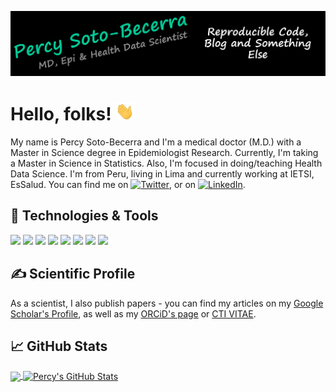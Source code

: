 <!-- This README.md is mainly based on README from @MarinHeinz (https://github.com/MartinHeinz/MartinHeinz) -->

[![Header](https://github.com/psotob/psotob/blob/main/Images/Header/Header.png?raw=true "Header")](https://github.com/psotob)

# Hello, folks! <img src="https://github.com/psotob/psotob/blob/main/Gifts/wave.gif?raw=true" width="30px">

My name is Percy Soto-Becerra and I'm a medical doctor (M.D.) with a Master in Science degree in Epidemiologist Research. Currently, I'm taking a Master in Science in Statistics. Also, I'm focused in doing/teaching Health Data Science. I'm from Peru, living in Lima and currently working at IETSI, EsSalud. You can find me on [![Twitter][1.2]][1], or on [![LinkedIn][3.2]][3].

## 🔧 Technologies & Tools

![](https://img.shields.io/badge/Code-Stata-informational?style=flat&logoColor=white&color=38BA8D)
![](https://img.shields.io/badge/Code-R%20project-informational?style=flat&logo=R&logoColor=white&color=38BA8D)
![](https://img.shields.io/badge/Code-R%20Studio-informational?style=flat&logo=RStudio&logoColor=white&color=38BA8D)
![](https://img.shields.io/badge/Code-Python-informational?style=flat&logo=python&logoColor=white&color=38BA8D)
![](https://img.shields.io/badge/Shell-Bash-informational?style=flat&logo=gnu-bash&logoColor=white&color=38BA8D)
![](https://img.shields.io/badge/Tools-Git-informational?style=flat&logo=git&logoColor=white&color=38BA8D)
![](https://img.shields.io/badge/Tools-GitHub-informational?style=flat&logo=github&logoColor=white&color=38BA8D)
![](https://img.shields.io/badge/Tools-Zotero-informational?style=flat&logo=zotero&logoColor=white&color=38BA8D)

## &#x270d; Scientific Profile

As a scientist, I also publish papers - you can find my articles on my [Google Scholar's Profile](https://scholar.google.com/citations?user=lYRCQzYAAAAJ&hl=en), as well as my [ORCiD's page](https://orcid.org/0000-0001-5332-9254) or [CTI VITAE](http://dina.concytec.gob.pe/appDirectorioCTI/VerDatosInvestigador.do?id_investigador=19212). 

## &#x1f4c8; GitHub Stats

<a href="https://github.com/psotob/psotob">
  <img align="center" src="https://github-readme-stats.vercel.app/api/top-langs/?username=psotob&hide=java,html,tex&title_color=ffffff&text_color=c9cacc&icon_color=2bbc8a&bg_color=1d1f21&langs_count=3" />
</a>
<a href="https://github.com/psotob/psotob">
  <img align="center" src="https://github-readme-stats.vercel.app/api?username=psotob&show_icons=true&line_height=27&count_private=true&title_color=ffffff&text_color=c9cacc&icon_color=2bbc8a&bg_color=1d1f21" alt="Percy's GitHub Stats" />
</a>

<!-- links to social media icons -->

<!-- icons with padding -->

[1.1]: http://i.imgur.com/tXSoThF.png (twitter icon with padding)
[2.1]: http://i.imgur.com/0o48UoR.png (github icon with padding)

<!-- icons without padding -->

[1.2]: http://i.imgur.com/wWzX9uB.png (twitter icon without padding)
[2.2]: http://i.imgur.com/9I6NRUm.png (github icon without padding)
[3.2]: https://raw.githubusercontent.com/MartinHeinz/MartinHeinz/master/linkedin-3-16.png (LinkedIn icon without padding)


<!-- links to your social media accounts -->

[1]: https://twitter.com/PercySotoBecer1
[2]: https://github.com/psotob
[3]: https://pe.linkedin.com/in/psotobecerra


<!-- Resources -->
<!-- Icons: https://simpleicons.org/ -->
<!-- GitHub Stats: https://github.com/anuraghazra/github-readme-stats -->
<!-- Emojis: https://emojipedia.org/emoji/ -->
<!-- HTML Emojis: https://www.fileformat.info/index.htm -->
<!-- Shields: https://shields.io/ -->
<!-- Awesome GitHub Profile README: https://github.com/abhisheknaiidu/awesome-github-profile-readme -->
